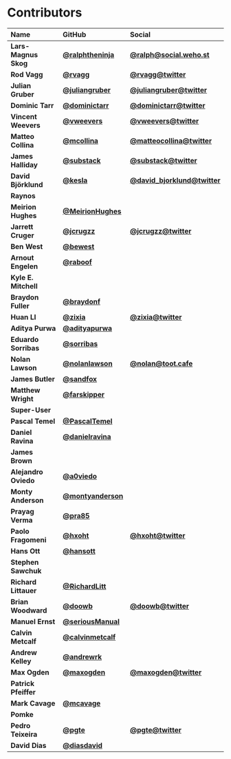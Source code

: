 # Contributors

| Name                 | GitHub                                                 | Social                                                              |
| :------------------- | :----------------------------------------------------- | :------------------------------------------------------------------ |
| **Lars-Magnus Skog** | [**@ralphtheninja**](https://github.com/ralphtheninja) | [**@ralph@social.weho.st**](https://social.weho.st/@ralph)          |
| **Rod Vagg**         | [**@rvagg**](https://github.com/rvagg)                 | [**@rvagg@twitter**](https://twitter.com/rvagg)                     |
| **Julian Gruber**    | [**@juliangruber**](https://github.com/juliangruber)   | [**@juliangruber@twitter**](https://twitter.com/juliangruber)       |
| **Dominic Tarr**     | [**@dominictarr**](https://github.com/dominictarr)     | [**@dominictarr@twitter**](https://twitter.com/dominictarr)         |
| **Vincent Weevers**  | [**@vweevers**](https://github.com/vweevers)           | [**@vweevers@twitter**](https://twitter.com/vweevers)               |
| **Matteo Collina**   | [**@mcollina**](https://github.com/mcollina)           | [**@matteocollina@twitter**](https://twitter.com/matteocollina)     |
| **James Halliday**   | [**@substack**](https://github.com/substack)           | [**@substack@twitter**](https://twitter.com/substack)               |
| **David Björklund**  | [**@kesla**](https://github.com/kesla)                 | [**@david_bjorklund@twitter**](https://twitter.com/david_bjorklund) |
| **Raynos**           |                                                        |                                                                     |
| **Meirion Hughes**   | [**@MeirionHughes**](https://github.com/MeirionHughes) |                                                                     |
| **Jarrett Cruger**   | [**@jcrugzz**](https://github.com/jcrugzz)             | [**@jcrugzz@twitter**](https://twitter.com/jcrugzz)                 |
| **Ben West**         | [**@bewest**](https://github.com/bewest)               |                                                                     |
| **Arnout Engelen**   | [**@raboof**](https://github.com/raboof)               |                                                                     |
| **Kyle E. Mitchell** |                                                        |                                                                     |
| **Braydon Fuller**   | [**@braydonf**](https://github.com/braydonf)           |                                                                     |
| **Huan LI**          | [**@zixia**](https://github.com/zixia)                 | [**@zixia@twitter**](https://twitter.com/zixia)                     |
| **Aditya Purwa**     | [**@adityapurwa**](https://github.com/adityapurwa)     |                                                                     |
| **Eduardo Sorribas** | [**@sorribas**](https://github.com/sorribas)           |                                                                     |
| **Nolan Lawson**     | [**@nolanlawson**](https://github.com/nolanlawson)     | [**@nolan@toot.cafe**](https://toot.cafe/@nolan)                    |
| **James Butler**     | [**@sandfox**](https://github.com/sandfox)             |                                                                     |
| **Matthew Wright**   | [**@farskipper**](https://github.com/farskipper)       |                                                                     |
| **Super-User**       |                                                        |                                                                     |
| **Pascal Temel**     | [**@PascalTemel**](https://github.com/PascalTemel)     |                                                                     |
| **Daniel Ravina**    | [**@danielravina**](https://github.com/danielravina)   |                                                                     |
| **James Brown**      |                                                        |                                                                     |
| **Alejandro Oviedo** | [**@a0viedo**](https://github.com/a0viedo)             |                                                                     |
| **Monty Anderson**   | [**@montyanderson**](https://github.com/montyanderson) |                                                                     |
| **Prayag Verma**     | [**@pra85**](https://github.com/pra85)                 |                                                                     |
| **Paolo Fragomeni**  | [**@hxoht**](https://github.com/hxoht)                 | [**@hxoht@twitter**](https://twitter.com/hxoht)                     |
| **Hans Ott**         | [**@hansott**](https://github.com/hansott)             |                                                                     |
| **Stephen Sawchuk**  |                                                        |                                                                     |
| **Richard Littauer** | [**@RichardLitt**](https://github.com/RichardLitt)     |                                                                     |
| **Brian Woodward**   | [**@doowb**](https://github.com/doowb)                 | [**@doowb@twitter**](https://twitter.com/doowb)                     |
| **Manuel Ernst**     | [**@seriousManual**](https://github.com/seriousManual) |                                                                     |
| **Calvin Metcalf**   | [**@calvinmetcalf**](https://github.com/calvinmetcalf) |                                                                     |
| **Andrew Kelley**    | [**@andrewrk**](https://github.com/andrewrk)           |                                                                     |
| **Max Ogden**        | [**@maxogden**](https://github.com/maxogden)           | [**@maxogden@twitter**](https://twitter.com/maxogden)               |
| **Patrick Pfeiffer** |                                                        |                                                                     |
| **Mark Cavage**      | [**@mcavage**](https://github.com/mcavage)             |                                                                     |
| **Pomke**            |                                                        |                                                                     |
| **Pedro Teixeira**   | [**@pgte**](https://github.com/pgte)                   | [**@pgte@twitter**](https://twitter.com/pgte)                       |
| **David Dias**       | [**@diasdavid**](https://github.com/diasdavid)         |                                                                     |

